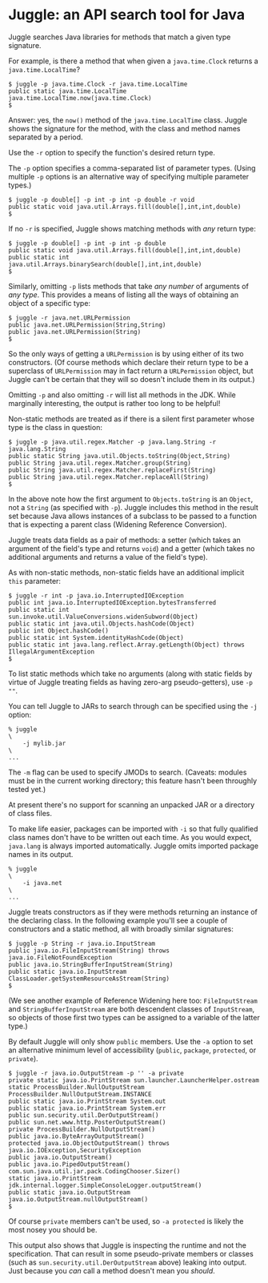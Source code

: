 # Juggle: an API search tool for Java

Juggle searches Java libraries for methods that match a given type signature.

<!-- 
  This document contains sample invocations of Juggle.
  
  The shell prompt is shown as a dollar ($) in the first column,
  followed by the word 'juggle' and the program's arguments.  Where
  necessary arguments are wrapped onto successive lines by placing
  a backslash (\) in the last column.
  
  The output follows the invocation, and is terminated by a line
  showing the shell prompt again.
  
  Adhering to this strategy strictly allows this file to be parsed
  for sample invocations and comparing their output with the actual
  output of the Juggle program by looking for boundary lines using
  regular expressions such as:
    /^\$ juggle/    -- matches first line of invocation
    /[^\]$/         -- matches invocation termination lines
    /^\$/           -- matches line following output
  
  See the src/test/bin/run-e2e-tests.sh and src/test/bin/split-tests.awk
  scripts for more info.

  To document examples that shouldn't be run with the test script,
  use an alternative shell prompt such as %
-->

For example, is there a method that when given a `java.time.Clock` returns a `java.time.LocalTime`?
````
$ juggle -p java.time.Clock -r java.time.LocalTime
public static java.time.LocalTime java.time.LocalTime.now(java.time.Clock)
$
````
Answer: yes, the `now()` method of the `java.time.LocalTime` class.
Juggle shows the signature for the method, with the class and method
names separated by a period.

Use the `-r` option to specify the function's desired return type.

The `-p` option specifies a comma-separated list of parameter types.
(Using multiple `-p` options is an alternative way of specifying
multiple parameter types.) 
````
$ juggle -p double[] -p int -p int -p double -r void 
public static void java.util.Arrays.fill(double[],int,int,double)
$
````

If no `-r` is specified, Juggle shows matching methods with _any_ return type:
````
$ juggle -p double[] -p int -p int -p double 
public static void java.util.Arrays.fill(double[],int,int,double)
public static int java.util.Arrays.binarySearch(double[],int,int,double)
$
````

Similarly, omitting `-p` lists methods that take _any number_ of arguments
of _any type_.  This provides a means of listing all the ways of obtaining
an object of a specific type:
````
$ juggle -r java.net.URLPermission
public java.net.URLPermission(String,String)
public java.net.URLPermission(String)
$
````
So the only ways of getting a `URLPermission` is by using either of its two
constructors.  (Of course methods which declare their return type to be
a superclass of `URLPermission` may in fact return a `URLPermission` object,
but Juggle can't be certain that they will so doesn't include them in its
output.)

Omitting `-p` and also omitting `-r` will list all methods in the JDK.
While marginally interesting, the output is rather too long to be helpful!

Non-static methods are treated as if
there is a silent first parameter whose type is the class in question:
````
$ juggle -p java.util.regex.Matcher -p java.lang.String -r java.lang.String
public static String java.util.Objects.toString(Object,String)
public String java.util.regex.Matcher.group(String)
public String java.util.regex.Matcher.replaceFirst(String)
public String java.util.regex.Matcher.replaceAll(String)
$
````````
In the above note how the first argument to `Objects.toString` is an `Object`, not a `String` (as specified with `-p`).
Juggle includes this method in the result set because Java allows instances of a subclass to be passed to
a function that is expecting a parent class (Widening Reference Conversion).

Juggle treats data fields as a pair of methods: a setter (which takes an
argument of the field's type and returns `void`) and a getter (which takes
no additional arguments and returns a value of the field's type). 

As with non-static methods, non-static fields have an additional implicit 
`this` parameter:
````
$ juggle -r int -p java.io.InterruptedIOException
public int java.io.InterruptedIOException.bytesTransferred
public static int sun.invoke.util.ValueConversions.widenSubword(Object)
public static int java.util.Objects.hashCode(Object)
public int Object.hashCode()
public static int System.identityHashCode(Object)
public static int java.lang.reflect.Array.getLength(Object) throws IllegalArgumentException
$
````

To list static methods which take no arguments (along with static fields
by virtue of Juggle treating fields as having zero-arg pseudo-getters),
use `-p ""`.

You can tell Juggle to JARs to search through can be specified using the `-j` option:
````
% juggle                                                                \
    -j mylib.jar                                                        \
...
````
 
The ``-m`` flag can be used to specify JMODs to search.
(Caveats: modules must be in the current working directory;
this feature hasn't been throughly tested yet.)

At present there's no support for scanning an unpacked JAR or a directory of class files.

To make life easier, packages can be imported with `-i` so that fully qualified class
names don't have to be written out each time. As you would expect, `java.lang` is
always imported automatically.  Juggle omits imported package names in its output.
````
% juggle                                                                \
    -i java.net                                                         \
...
````

Juggle treats constructors as if they were methods returning an instance of the
declaring class.  In the following example you'll see a couple of constructors
and a static method, all with broadly similar signatures:
````
$ juggle -p String -r java.io.InputStream
public java.io.FileInputStream(String) throws java.io.FileNotFoundException
public java.io.StringBufferInputStream(String)
public static java.io.InputStream ClassLoader.getSystemResourceAsStream(String)
$
````
(We see another example of Reference Widening here too: `FileInputStream` and `StringBufferInputStream`
are both descendent classes of `InputStream`, so objects of those first two types can be assigned to a
variable of the latter type.)

By default Juggle will only show `public` members. Use the `-a` option to set an alternative minimum level of accessibility (`public`, `package`, `protected`, or `private`).

````
$ juggle -r java.io.OutputStream -p '' -a private
private static java.io.PrintStream sun.launcher.LauncherHelper.ostream
static ProcessBuilder.NullOutputStream ProcessBuilder.NullOutputStream.INSTANCE
public static java.io.PrintStream System.out
public static java.io.PrintStream System.err
public sun.security.util.DerOutputStream()
public sun.net.www.http.PosterOutputStream()
private ProcessBuilder.NullOutputStream()
public java.io.ByteArrayOutputStream()
protected java.io.ObjectOutputStream() throws java.io.IOException,SecurityException
public java.io.OutputStream()
public java.io.PipedOutputStream()
com.sun.java.util.jar.pack.CodingChooser.Sizer()
static java.io.PrintStream jdk.internal.logger.SimpleConsoleLogger.outputStream()
public static java.io.OutputStream java.io.OutputStream.nullOutputStream()
$
````

Of course `private` members can't be used, so `-a protected` is likely the most nosey you should be.

This output also shows that Juggle is inspecting the runtime and not the specification. That can result
in some pseudo-private members or classes (such as `sun.security.util.DerOutputStream` above) leaking
into output. Just because you _can_ call a method doesn't mean you _should_.  
